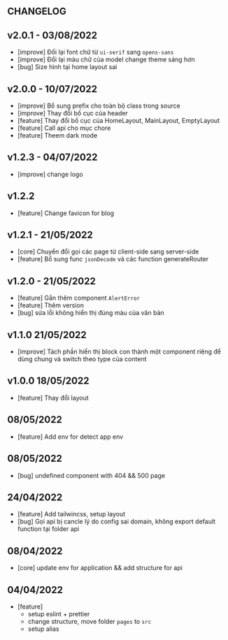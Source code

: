 ## CHANGELOG

## v2.0.1 - 03/08/2022

- [improve] Đổi lại font chữ từ `ui-serif` sang `opens-sans` 
- [improve] Đổi lại màu chữ của model change theme sáng hơn
- [bug] Size hình tại home layout sai

## v2.0.0 - 10/07/2022

- [improve] Bổ sung prefix cho toàn bộ class trong source
- [improve] Thay đổi bố cục của header
- [feature] Thay đổi bố cục của HomeLayout, MainLayout, EmptyLayout  
- [feature] Call api cho mục chore
- [feature] Theem dark mode

## v1.2.3 - 04/07/2022

- [improve] change logo

## v1.2.2 

- [feature] Change favicon for blog

## v1.2.1 - 21/05/2022

- [core] Chuyển đổi gọi các page từ client-side sang server-side
- [feature] Bổ sung func `jsonDecode` và các function generateRouter
## v1.2.0 - 21/05/2022

- [feature] Gắn thêm component `AlertError`
- [feature] Thêm version
- [bug] sửa lỗi không hiển thị đúng màu của văn bản

## v1.1.0 21/05/2022

- [improve] Tách phần hiển thị block con thành một component riêng để dùng chung và switch theo type của content

## v1.0.0 18/05/2022

- [feature] Thay đổi layout

## 08/05/2022

- [feature] Add env for detect app env
## 08/05/2022

- [bug] undefined component with  404 && 500 page
## 24/04/2022

- [feature] Add tailwincss, setup layout
- [bug] Gọi api bị cancle lý do config sai domain, không export default function tại folder api

## 08/04/2022

- [core] update env for application && add structure for api

## 04/04/2022
- [feature] 
  - setup eslint + prettier
  - change structure, move folder `pages` to `src`
  - setup alias